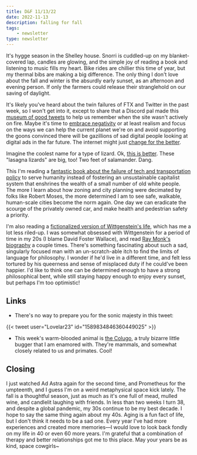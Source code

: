 ```yaml
---
title: D&F 11/13/22
date: 2022-11-13
description: falling for fall
tags: 
    - newsletter
type: newsletter
---
```


It's hygge season in the Shelley house. Snorri is cuddled-up on my blanket-covered lap, candles are glowing, and the simple joy of reading a book and listening to music fills my heart. Bike rides are chillier this time of year, but my thermal bibs are making a big difference. The only thing I don't love about the fall and winter is the absurdly early sunset, as an afternoon and evening person. If only the farmers could release their stranglehold on our saving of daylight. 

It's likely you've heard about the twin failures of FTX and Twitter in the past week, so I won't get into it, except to share that a Discord pal made this [museum of good tweets](https://tweetmuseum.org/) to help us remember when the site wasn't actively on fire. Maybe it's time to [embrace negativity](https://przekroj.pl/en/society/the-art-of-negativity-enis-yucekoralp) or at least realism and focus on the ways we can help the current planet we're on and avoid supporting the goons convinced there will be gazillions of sad digital people looking at digital ads in the far future. The internet might just [change for the better](https://www.vice.com/en/article/m7g4vx/the-future-of-the-internet-will-be-nothing-like-twitter-and-thats-a-good-thing).

Imagine the coolest name for a type of lizard. Ok, [this is better](https://en.wikipedia.org/wiki/Hellbender). These "lasagna lizards" are big, too! Two feet of salamander. Dang.

This I'm reading a [fantastic book about the failure of tech and transportation policy](https://www.versobooks.com/books/3995-road-to-nowhere) to serve humanity instead of fostering an unsustainable capitalist system that enshrines the wealth of a small number of old white people. The more I learn about how zoning and city planning were decimated by folks like Robert Moses, the more determined I am to see safe, walkable, human-scale cities become the norm again. One day we can eradicate the scourge of the privately owned car, and make health and pedestrian safety a priority. 

I'm also reading a [fictionalized version of Wittgenstein's life](https://www.nyrb.com/products/the-world-as-i-found-it), which has me a lot less riled-up. I was somewhat obsessed with Wittgenstein for a period of time in my 20s (I blame David Foster Wallace), and read [Ray Monk's biography](https://tricycle.org/magazine/ludwig-wittgenstein-duty-genius/) a couple times. There's something fascinating about such a sad, singularly focused man with an un-scratch-able itch to find the limits of language for philosophy. I wonder if he'd live in a different time, and felt less tortured by his queerness and sense of misplaced duty if he could've been happier. I'd like to think one can be determined enough to have a strong philosophical bent, while still staying happy enough to enjoy every sunset, but perhaps I'm too optimistic!

## Links

- There's no way to prepare you for the sonic majesty in this tweet:

{{< tweet user="Lovelar23" id="1589834846360449025" >}}

- This week's warm-blooded animal is [the Colugo](https://en.wikipedia.org/wiki/Colugo), a truly bizarre little bugger that I am enamored with. They're mammals, and somewhat closely related to us and primates. Cool!

## Closing

I just watched Ad Astra again for the second time, and Prometheus for the umpteenth, and I guess I'm on a weird metaphysical space kick lately. The fall is a thoughtful season, just as much as it's one full of mead, mulled wine, and candlelit laughing with friends. In less than two weeks I turn 38, and despite a global pandemic, my 30s continue to be my best decade. I hope to say the same thing again about my 40s. Aging is a fun fact of life, but I don't think it needs to be a sad one. Every year I've had more experiences and created more memories—I would love to look back fondly on my life in 40 or even 60 more years. I'm grateful that a combination of therapy and better relationships got me to this place. May your years be as kind, space cowgirls~